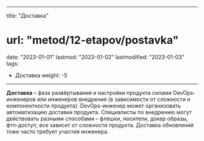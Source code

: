 
---
title: "Доставка"
# url: "metod/12-etapov/postavka"
date: "2023-01-01"
lastmod: "2023-01-02"
lastmodified: "2023-01-03"
tags:
- Доставка
weight: -5
---

**Доставка** – фаза развёртывания и настройки продукта силами DevOps-инженеров или инженеров внедрения (в зависимости от сложности и компонентности продукта). 
DevOps-инженер может организовать автоматизацию доставки продукта. 
Специалисты по внедрению могут действовать разными способами – флешки, носители, докер образы, фтп-доступ, все зависит от сложности продукта. Доставка обновлений тоже часто требует участия инженера.